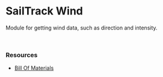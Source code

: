 # SailTrack Wind
Module for getting wind data, such as direction and intensity.

<p align="center">
  <img src="block-diagram.svg"/>
</p>

### Resources
* [Bill Of Materials](BOM.csv)
